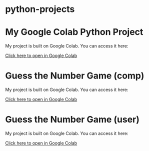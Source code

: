 # python-projects
# My Google Colab Python Project

My project is built on Google Colab. You can access it here:

[Click here to open in Google Colab](https://colab.research.google.com/drive/1bT2RyElJrWM0mnnp_LGJvppt74A4mG-j?usp=sharing)


# Guess the Number Game (comp)

My project is built on Google Colab. You can access it here:

[Click here to open in Google Colab](https://colab.research.google.com/drive/1pO46BYn9upmHMGnQqr5fpfMaNbvz_VGm?usp=sharing)


# Guess the Number Game (user)

My project is built on Google Colab. You can access it here:

[Click here to open in Google Colab](https://colab.research.google.com/drive/1QVDDZbLbIsEOqk3SZ8DGq9_8IlrjUG6p?usp=sharing)
